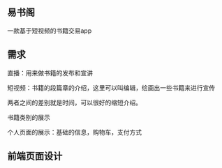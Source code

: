 易书阁
------

 一款基于短视频的书籍交易app





需求
----

直播：用来做书籍的发布和宣讲

短视频：书籍的段篇章的介绍，这里可以叫编辑，绘画出一些书籍来进行宣传

两者之间的差别就是时间，可以很好的缩短介绍。

书籍类别的展示

个人页面的展示：基础的信息，购物车，支付方式



前端页面设计
------------





